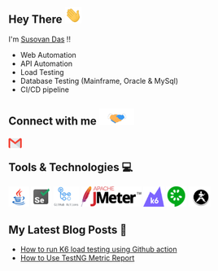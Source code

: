 <!---
- 👋 Hi, I’m @dassusovan
- 👀 I’m interested in ...
- 🌱 I’m currently learning ...
- 💞️ I’m looking to collaborate on ...
- 📫 How to reach me ...


dassusovan/dassusovan is a ✨ special ✨ repository because its `README.md` (this file) appears on your GitHub profile.
You can click the Preview link to take a look at your changes.
--->
##  Hey There <img src="https://github.com/dassusovan/dassusovan/blob/main/Assets/Hi.gif" height="32px"> 
I'm [Susovan Das](https://www.linkedin.com/in/susovan-das-851158103/) !!
- Web Automation
- API Automation
- Load Testing 
- Database Testing (Mainframe, Oracle & MySql)
- CI/CD pipeline 

## Connect with me <img src="https://github.com/dassusovan/dassusovan/blob/main/Assets/Handshake.gif" height="32px">

<a href="mailto:dassusovan3@gmail.com">
  <img align="left" width="26px" src="https://github.com/dassusovan/dassusovan/blob/main/Assets/Gmail.svg"/>
</a>

<br />

## Tools & Technologies :computer:
<code><img height="40" src="https://github.com/dassusovan/dassusovan/blob/main/Assets/java-coffee-cup-logo.png"></code>
<code><img height="40" src="https://github.com/dassusovan/dassusovan/blob/main/Assets/selenium-test-automation.png"></code>
<code><img height="40" src="https://github.com/dassusovan/dassusovan/blob/main/Assets/GithubActionsLogo.png"></code>
<code><img height="40" src="https://github.com/dassusovan/dassusovan/blob/main/Assets/jmeter.svg"></code>
<code><img height="40" src="https://github.com/dassusovan/dassusovan/blob/main/Assets/k6.svg"></code>
<code><img height="40" src="https://github.com/dassusovan/dassusovan/blob/main/Assets/cucumber.png"></code>
<code><img height="40" src="https://github.com/dassusovan/dassusovan/blob/main/Assets/karate.PNG"></code>
<!-- <code><img height="40" src=""></code> -->

## My Latest Blog Posts 🌱
- [How to run K6 load testing using Github action](https://community.lambdatest.com/t/how-to-run-k6-load-testing-using-github-action/6210)
- [How to Use TestNG Metric Report](https://community.lambdatest.com/t/how-to-use-testng-metric-report/6194)

## 
<p>
<!-- <img src="https://github-readme-stats.vercel.app/api?username=dassusovan&&show_icons=true&title_color=ffffff&icon_color=bb2acf&text_color=daf7dc&bg_color=151515" width="318"/> -->
<!-- <img src="https://github-readme-stats.vercel.app/api?username=dassusovan&show_icons=true&theme=onedark" width="318"/>
<img src="https://github-readme-streak-stats.herokuapp.com/?user=dassusovan&theme=radical&hide_border=true" width="318"/> -->
<!-- <img src="" width="318"/> -->
</p>
